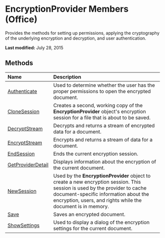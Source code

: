
# EncryptionProvider Members (Office)
Provides the methods for setting up permissions, applying the cryptography of the underlying encryption and decryption, and user authentication. 

 **Last modified:** July 28, 2015


## Methods



|**Name**|**Description**|
|:-----|:-----|
| [Authenticate](cb0ecd48-2d37-389c-d041-947b4d9d752a.md)|Used to determine whether the user has the proper permissions to open the encrypted document.|
| [CloneSession](d7548ad1-caec-27d8-db55-c4e6f747111e.md)|Creates a second, working copy of the  **EncryptionProvider** object's encryption session for a file that is about to be saved.|
| [DecryptStream](da893485-b450-48aa-624d-e8bc2794c65a.md)|Decrypts and returns a stream of encrypted data for a document.|
| [EncryptStream](58a379f4-fb74-4a2c-b0ed-ce3e3151c292.md)|Encrypts and returns a stream of data for a document.|
| [EndSession](ce19f32e-a680-9d84-97d8-67d0f2d3b139.md)|Ends the current encryption session.|
| [GetProviderDetail](d6bd91dc-ed35-bc75-9849-8caf989608d8.md)|Displays information about the encryption of the current document. |
| [NewSession](b90f842a-6eb3-3e95-7175-c3ca9c3ce138.md)|Used by the  **EncryptionProvider** object to create a new encryption session. This session is used by the provider to cache document-specific information about the encryption, users, and rights while the document is in memory.|
| [Save](7dfb6cea-f97b-51c3-e6bb-a773eec3fa73.md)|Saves an encrypted document.|
| [ShowSettings](9e66ee97-54d5-9b09-ff22-810b92e63125.md)|Used to display a dialog of the encryption settings for the current document.|
